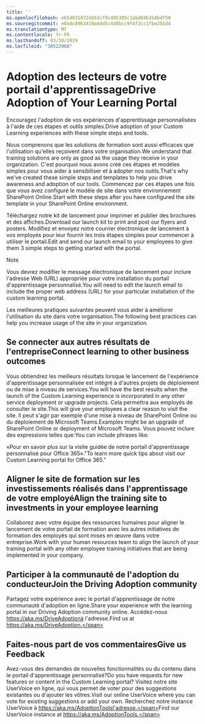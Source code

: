 ```yaml
---
title: ''
ms.openlocfilehash: eb54031872eb5dcf0c405385c1abd84b2b4bdf50
ms.sourcegitcommit: e0adc8963419a4dd5c4d9bcc9f4f2cc1fbe291d4
ms.translationtype: MT
ms.contentlocale: fr-FR
ms.lasthandoff: 03/10/2019
ms.locfileid: "30522968"
---
```

# <a name="drive-adoption-of-your-learning-portal"></a><span data-ttu-id="63a3a-102">Adoption des lecteurs de votre portail d'apprentissage</span><span class="sxs-lookup"><span data-stu-id="63a3a-102">Drive Adoption of Your Learning Portal</span></span>

<span data-ttu-id="63a3a-103">Encouragez l'adoption de vos expériences d'apprentissage personnalisées à l'aide de ces étapes et outils simples.</span><span class="sxs-lookup"><span data-stu-id="63a3a-103">Drive adoption of your Custom Learning experiences with these simple steps and tools.</span></span> 

<span data-ttu-id="63a3a-104">Nous comprenons que les solutions de formation sont aussi efficaces que l'utilisation qu'elles reçoivent dans votre organisation.</span><span class="sxs-lookup"><span data-stu-id="63a3a-104">We understand that training solutions are only as good as the usage they receive in your organization.</span></span>  <span data-ttu-id="63a3a-105">C'est pourquoi nous avons créé ces étapes et modèles simples pour vous aider à sensibiliser et à adopter nos outils.</span><span class="sxs-lookup"><span data-stu-id="63a3a-105">That's why we've created these simple steps and templates to help you drive awareness and adoption of our tools.</span></span> <span data-ttu-id="63a3a-106">Commencez par ces étapes une fois que vous avez configuré le modèle de site dans votre environnement SharePoint Online.</span><span class="sxs-lookup"><span data-stu-id="63a3a-106">Start with these steps after you have configured the site template in your SharePoint Online environment.</span></span>

<span data-ttu-id="63a3a-107">Téléchargez notre kit de lancement pour imprimer et publier des brochures et des affiches.</span><span class="sxs-lookup"><span data-stu-id="63a3a-107">Download our launch kit to print and post our flyers and posters.</span></span>  <span data-ttu-id="63a3a-108">Modifiez et envoyez notre courrier électronique de lancement à vos employés pour leur fournir les trois étapes simples pour commencer à utiliser le portail.</span><span class="sxs-lookup"><span data-stu-id="63a3a-108">Edit and send our launch email to your employees to give them 3 simple steps to getting started with the portal.</span></span>  

> [!NOTE]
> <span data-ttu-id="63a3a-109">Vous devrez modifier le message électronique de lancement pour inclure l'adresse Web (URL) appropriée pour votre installation du portail d'apprentissage personnalisé.</span><span class="sxs-lookup"><span data-stu-id="63a3a-109">You will need to edit the launch email to include the proper web address (URL) for your particular installation of the custom learning portal.</span></span>

<span data-ttu-id="63a3a-110">Les meilleures pratiques suivantes peuvent vous aider à améliorer l'utilisation du site dans votre organisation.</span><span class="sxs-lookup"><span data-stu-id="63a3a-110">The following best practices can help you increase usage of the site in your organization.</span></span>  

## <a name="connect-learning-to-other-business-outcomes"></a><span data-ttu-id="63a3a-111">Se connecter aux autres résultats de l'entreprise</span><span class="sxs-lookup"><span data-stu-id="63a3a-111">Connect learning to other business outcomes</span></span>

<span data-ttu-id="63a3a-112">Vous obtiendrez les meilleurs résultats lorsque le lancement de l'expérience d'apprentissage personnalisée est intégré à d'autres projets de déploiement ou de mise à niveau de services.</span><span class="sxs-lookup"><span data-stu-id="63a3a-112">You will have the best results when the launch of the Custom Learning experience is incorporated in any other service deployment or upgrade projects.</span></span>  <span data-ttu-id="63a3a-113">Cela permettra aux employés de consulter le site.</span><span class="sxs-lookup"><span data-stu-id="63a3a-113">This will give your employees a clear reason to visit the site.</span></span>  <span data-ttu-id="63a3a-114">Il peut s'agir par exemple d'une mise à niveau de SharePoint Online ou du déploiement de Microsoft Teams.</span><span class="sxs-lookup"><span data-stu-id="63a3a-114">Examples might be an upgrade of SharePoint Online or deployment of Microsoft Teams.</span></span>  <span data-ttu-id="63a3a-115">Vous pouvez inclure des expressions telles que:</span><span class="sxs-lookup"><span data-stu-id="63a3a-115">You can include phrases like:</span></span>

<span data-ttu-id="63a3a-116">«Pour en savoir plus sur <Insert service name here> la visite guidée de notre portail d'apprentissage personnalisé pour Office 365».</span><span class="sxs-lookup"><span data-stu-id="63a3a-116">"To learn more quick tips about <Insert service name here> visit our Custom Learning portal for Office 365."</span></span> 

## <a name="align-the-training-site-to-investments-in-your-employee-learning"></a><span data-ttu-id="63a3a-117">Aligner le site de formation sur les investissements réalisés dans l'apprentissage de votre employé</span><span class="sxs-lookup"><span data-stu-id="63a3a-117">Align the training site to investments in your employee learning</span></span> 

<span data-ttu-id="63a3a-118">Collaborez avec votre équipe des ressources humaines pour aligner le lancement de votre portail de formation avec les autres initiatives de formation des employés qui sont mises en œuvre dans votre entreprise.</span><span class="sxs-lookup"><span data-stu-id="63a3a-118">Work with your human resources team to align the launch of your training portal with any other employee training initiatives that are being implemented in your company.</span></span> 

## <a name="join-the-driving-adoption-community"></a><span data-ttu-id="63a3a-119">Participer à la communauté de l'adoption du conducteur</span><span class="sxs-lookup"><span data-stu-id="63a3a-119">Join the Driving Adoption community</span></span>

<span data-ttu-id="63a3a-120">Partagez votre expérience avec le portail d'apprentissage de notre communauté d'adoption en ligne.</span><span class="sxs-lookup"><span data-stu-id="63a3a-120">Share your experience with the learning portal in our Driving Adoption community online.</span></span>  <span data-ttu-id="63a3a-121">Accédez-nous https://aka.ms/DriveAdoptionà l'adresse.</span><span class="sxs-lookup"><span data-stu-id="63a3a-121">Find us at https://aka.ms/DriveAdoption.</span></span>

## <a name="give-us-feedback"></a><span data-ttu-id="63a3a-122">Faites-nous part de vos commentaires</span><span class="sxs-lookup"><span data-stu-id="63a3a-122">Give us Feedback</span></span>

<span data-ttu-id="63a3a-123">Avez-vous des demandes de nouvelles fonctionnalités ou du contenu dans le portail d'apprentissage personnalisé?</span><span class="sxs-lookup"><span data-stu-id="63a3a-123">Do you have requests for new features or content in the Custom Learning portal?</span></span>  <span data-ttu-id="63a3a-124">Visitez notre site UserVoice en ligne, qui vous permet de voter pour des suggestions existantes ou d'ajouter les vôtres.</span><span class="sxs-lookup"><span data-stu-id="63a3a-124">Visit our online UserVoice where you can vote for existing suggestions or add your own.</span></span>  <span data-ttu-id="63a3a-125">Recherchez notre instance UserVoice à https://aka.ms/AdoptionToolsl'adresse.</span><span class="sxs-lookup"><span data-stu-id="63a3a-125">Find our UserVoice instance at https://aka.ms/AdoptionTools.</span></span>
